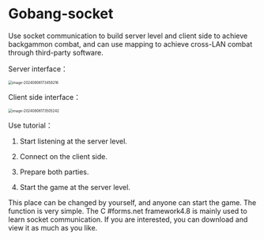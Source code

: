 # Gobang-socket
Use socket communication to build server level and client side to achieve backgammon combat, and can use mapping to achieve cross-LAN combat through third-party software.

Server interface：

 <img src="C:\Users\Lenovo\AppData\Roaming\Typora\typora-user-images\image-20240806173458216.png" alt="image-20240806173458216" style="zoom:50%;" />

Client side interface：

 <img src="C:\Users\Lenovo\AppData\Roaming\Typora\typora-user-images\image-20240806173505242.png" alt="image-20240806173505242" style="zoom:50%;" />

Use tutorial：

1. Start listening at the server level.

2. Connect on the client side. 

3. Prepare both parties.

4. Start the game at the server level. 

This place can be changed by yourself, and anyone can start the game. The function is very simple. The C #forms.net framework4.8 is mainly used to learn socket communication. If you are interested, you can download and view it as much as you like.
